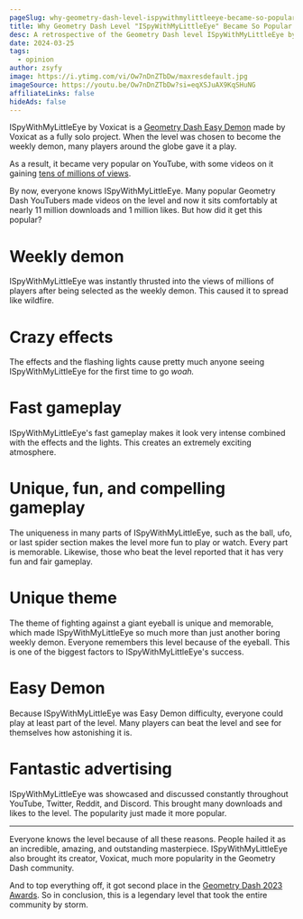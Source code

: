 ```yaml
---
pageSlug: why-geometry-dash-level-ispywithmylittleeye-became-so-popular
title: Why Geometry Dash Level "ISpyWithMyLittleEye" Became So Popular
desc: A retrospective of the Geometry Dash level ISpyWithMyLittleEye by Voxicat and what led to it becoming so popular.
date: 2024-03-25
tags:
  - opinion
author: zsyfy
image: https://i.ytimg.com/vi/Ow7nDnZTbDw/maxresdefault.jpg
imageSource: https://youtu.be/Ow7nDnZTbDw?si=eqXSJuAX9KqSHuNG
affiliateLinks: false
hideAds: false
---
```


ISpyWithMyLittleEye by Voxicat is a [Geometry Dash Easy Demon](/posts/geometry-dash-5-secret-way-free-demons/) made by Voxicat as a fully solo project. When the level was chosen to become the weekly demon, many players around the globe gave it a play.

As a result, it became very popular on YouTube, with some videos on it gaining [tens of millions of views](https://youtu.be/Ow7nDnZTbDw?si=eqXSJuAX9KqSHuNG).

By now, everyone knows ISpyWithMyLittleEye. Many popular Geometry Dash YouTubers made videos on the level and now it sits comfortably at nearly 11 million downloads and 1 million likes. But how did it get this popular?

# Weekly demon

ISpyWithMyLittleEye was instantly thrusted into the views of millions of players after being selected as the weekly demon. This caused it to spread like wildfire.

# Crazy effects

The effects and the flashing lights cause pretty much anyone seeing ISpyWithMyLittleEye for the first time to go *woah.*

# Fast gameplay

ISpyWithMyLittleEye's fast gameplay makes it look very intense combined with the effects and the lights. This creates an extremely exciting atmosphere.

# Unique, fun, and compelling gameplay

The uniqueness in many parts of ISpyWithMyLittleEye, such as the ball, ufo, or last spider section makes the level more fun to play or watch. Every part is memorable. Likewise, those who beat the level reported that it has very fun and fair gameplay.

# Unique theme

The theme of fighting against a giant eyeball is unique and memorable, which made ISpyWithMyLittleEye so much more than just another boring weekly demon. Everyone remembers this level because of the eyeball. This is one of the biggest factors to ISpyWithMyLittleEye's success.

# Easy Demon

Because ISpyWithMyLittleEye was Easy Demon difficulty, everyone could play at least part of the level. Many players can beat the level and see for themselves how astonishing it is.

# Fantastic advertising

ISpyWithMyLittleEye was showcased and discussed constantly throughout YouTube, Twitter, Reddit, and Discord. This brought many downloads and likes to the level. The popularity just made it more popular.

---

Everyone knows the level because of all these reasons. People hailed it as an incredible, amazing, and outstanding masterpiece. ISpyWithMyLittleEye also brought its creator, Voxicat, much more popularity in the Geometry Dash community.

And to top everything off, it got second place in the [Geometry Dash 2023 Awards](/posts/geometry-dash-awards-explained-what-are-they/). So in conclusion, this is a legendary level that took the entire community by storm.